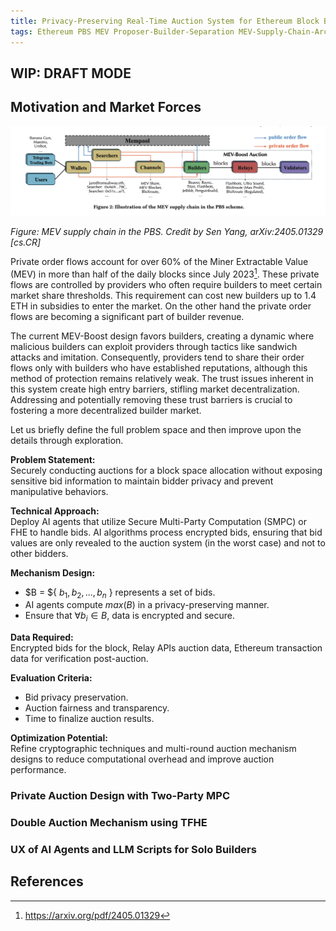 ```yaml
---
title: Privacy-Preserving Real-Time Auction System for Ethereum Block Building in MEV Supply Chain 
tags: Ethereum PBS MEV Proposer-Builder-Separation MEV-Supply-Chain-Architecture AI-Agents-MEV AI-Crypto AI-Blind-Auctions AI-Block-Building AI-MEV-Supply-Chain-Management
---
```


## WIP: DRAFT MODE

## Motivation and Market Forces

![MEV-Supply-Chain-PBS](/assets/images/20240501/MEV-supply-chain-in-PBS.png)

_Figure: MEV supply chain in the PBS. Credit by Sen Yang, arXiv:2405.01329 [cs.CR]_ 

Private order flows account for over 60% of the Miner Extractable Value (MEV) in more than half of the daily blocks since July 2023[^1]. These private flows are controlled by providers who often require builders to meet certain market share thresholds. This requirement can cost new builders up to 1.4 ETH in subsidies to enter the market. On the other hand the private order flows are becoming a significant part of builder revenue.

The current MEV-Boost design favors builders, creating a dynamic where malicious builders can exploit providers through tactics like sandwich attacks and imitation. Consequently, providers tend to share their order flows only with builders who have established reputations, although this method of protection remains relatively weak. The trust issues inherent in this system create high entry barriers, stifling market decentralization. Addressing and potentially removing these trust barriers is crucial to fostering a more decentralized builder market.

Let us briefly define the full problem space and then improve upon the details through exploration.

**Problem Statement:**  
Securely conducting auctions for a block space allocation without exposing sensitive bid information to maintain bidder privacy and prevent manipulative behaviors.

**Technical Approach:**  
Deploy AI agents that utilize Secure Multi-Party Computation (SMPC) or FHE to handle bids. AI algorithms process encrypted bids, ensuring that bid values are only revealed to the auction system (in the worst case) and not to other bidders.

**Mechanism Design:**
- $B = ${ $b_1, b_2, ..., b_n$ } represents a set of bids.
- AI agents compute $max(B)$ in a privacy-preserving manner.
- Ensure that  $\forall b_i \in B$, data is encrypted and secure.

**Data Required:**  
Encrypted bids for the block, Relay APIs auction data, Ethereum transaction data for verification post-auction.

**Evaluation Criteria:**  
- Bid privacy preservation.
- Auction fairness and transparency.
- Time to finalize auction results.

**Optimization Potential:**  
Refine cryptographic techniques and multi-round auction mechanism designs to reduce computational overhead and improve auction performance.


### Private Auction Design with Two-Party MPC

### Double Auction Mechanism using TFHE

### UX of AI Agents and LLM Scripts for Solo Builders


## References
[^1]: https://arxiv.org/pdf/2405.01329 
